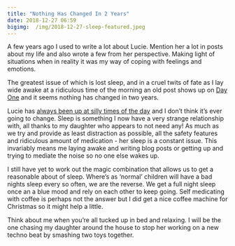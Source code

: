 ```yaml
---
title: "Nothing Has Changed In 2 Years"
date: 2018-12-27 06:59
bigimg:  /img/2018-12-27-sleep-featured.jpeg
---
```

A few years ago I used to write a lot about Lucie. Mention her a lot in posts about my life and also wrote a few from her perspective. Making light of situations when in reality it was my way of coping with feelings and emotions. 

The greatest issue of which is lost sleep, and in a cruel twits of fate as I lay wide awake at a ridiculous time of the morning an old post shows up on [Day One](https://gr36.com/2017-12-20-day-one-review/) and it seems nothing has changed in two years.

Lucie has [always been up at silly times of the day](https://gr36.com/2016-12-27-hello-4am/) and I don’t think it’s ever going to change. Sleep is something I now have a very strange relationship with, all thanks to my daughter who appears to not need any! As much as we try and provide as least distraction as possible, all the safety features and ridiculous amount of medication - her sleep is a constant issue. This invariably means me laying awake and writing blog posts or getting up and trying to mediate the noise so no one else wakes up. 

I still have yet to work out the magic combination that allows us to get a reasonable about of sleep. Where’s as ‘normal’ children will have a bad nights sleep every so often, we are the reverse. We get a full night sleep once an a blue mood and rely on each other to keep going. Self medicating with coffee is perhaps not the answer but I did get a nice coffee machine for Christmas so it might help a little.

Think about me when you’re all tucked up in bed and relaxing. I will be the one chasing my daughter around the house to stop her working on a new techno beat by smashing two toys together. 